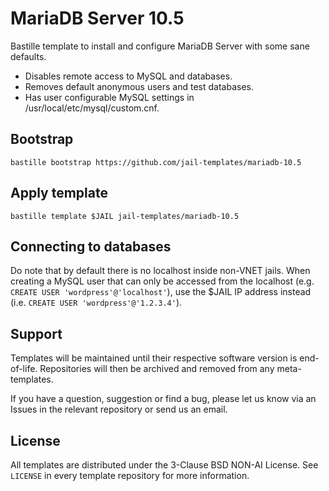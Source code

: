 # MariaDB Server 10.5
Bastille template to install and configure MariaDB Server with some sane defaults.

* Disables remote access to MySQL and databases.
* Removes default anonymous users and test databases.
* Has user configurable MySQL settings in /usr/local/etc/mysql/custom.cnf.

## Bootstrap
```
bastille bootstrap https://github.com/jail-templates/mariadb-10.5
```

## Apply template
```
bastille template $JAIL jail-templates/mariadb-10.5
```

## Connecting to databases
Do note that by default there is no localhost inside non-VNET jails. When creating a MySQL user that can only be accessed from the localhost (e.g. `CREATE USER 'wordpress'@'localhost'`), use the $JAIL IP address instead (i.e. `CREATE USER 'wordpress'@'1.2.3.4'`).

## Support
Templates will be maintained until their respective software version is end-of-life. Repositories will then be archived and removed from any meta-templates.

If you have a question, suggestion or find a bug, please let us know via an Issues in the relevant repository or send us an email.

## License
All templates are distributed under the 3-Clause BSD NON-AI License. See `LICENSE` in every template repository for more information.
